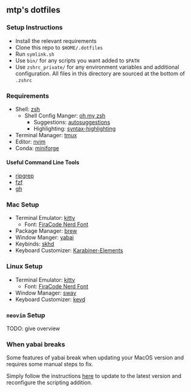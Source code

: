 ## mtp's dotfiles

### Setup Instructions

- Install the relevant requirements
- Clone this repo to `$HOME/.dotfiles`
- Run `symlink.sh`
- Use `bin/` for any scripts you want added to `$PATH`
- Use `zshrc_private/` for any environment variables and additional configuration. All files in this directory are sourced at the bottom of `.zshrc`

### Requirements

- Shell: [zsh](https://github.com/ohmyzsh/ohmyzsh/wiki/Installing-ZSH)
    - Shell Config Manger: [oh my zsh](https://github.com/ohmyzsh/ohmyzsh)
        - Suggestions: [autosuggestions](https://github.com/zsh-users/zsh-autosuggestions)
        - Highlighting: [syntax-highlighting](https://github.com/zsh-users/zsh-syntax-highlighting)
- Terminal Manager: [tmux](https://github.com/tmux/tmux)
- Editor: [nvim](https://github.com/neovim/neovim)
- Conda: [miniforge](https://github.com/conda-forge/miniforge)

#### Useful Command Line Tools

- [ripgrep](https://github.com/BurntSushi/ripgrep)
- [fzf](https://github.com/junegunn/fzf)
- [gh](https://github.com/cli/cli)

### Mac Setup

- Terminal Emulator: [kitty](https://sw.kovidgoyal.net/kitty/)
    - Font: [FiraCode Nerd Font](https://github.com/ryanoasis/nerd-fonts/tree/master/patched-fonts/FiraCode)
- Package Manager: [brew](https://brew.sh/)
- Window Manger: [yabai](https://github.com/koekeishiya/yabai)
- Keybinds: [skhd](https://github.com/koekeishiya/skhd)
- Keyboard Customizer: [Karabiner-Elements](https://karabiner-elements.pqrs.org)

### Linux Setup

- Terminal Emulator: [kitty](https://sw.kovidgoyal.net/kitty/)
    - Font: [FiraCode Nerd Font](https://archlinux.org/packages/extra/any/ttf-firacode-nerd/)
- Window Manager: [sway](https://swaywm.org/)
- Keyboard Customizer: [keyd](https://github.com/rvaiya/keyd)

### `neovim` Setup

TODO: give overview

### When yabai breaks

Some features of yabai break when updating your MacOS version and requires some manual steps to fix.

Simply follow the instructions [here](https://github.com/koekeishiya/yabai/wiki/Installing-yabai-(from-HEAD)#updating-to-latest-head) to update to the latest version and reconfigure the scripting addition.
